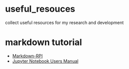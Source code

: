 # useful_resouces
collect useful resources for my research and development

# markdown tutorial
- [Markdown-RPI](https://rpi-analytics.github.io/Markdown-RPI/)
- [Jupyter Notebook Users Manual](https://jupyter.brynmawr.edu/services/public/dblank/Jupyter%20Notebook%20Users%20Manual.ipynb)
